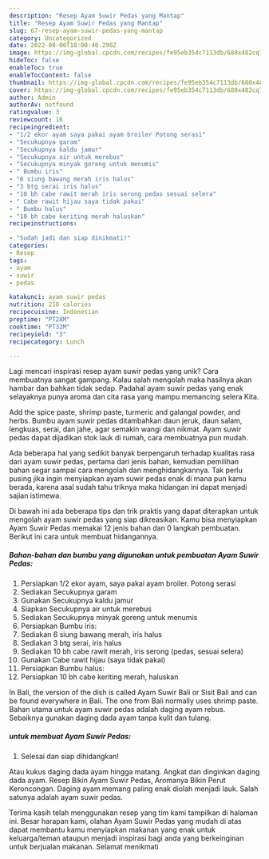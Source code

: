 ```yaml
---
description: "Resep Ayam Suwir Pedas yang Mantap"
title: "Resep Ayam Suwir Pedas yang Mantap"
slug: 67-resep-ayam-suwir-pedas-yang-mantap
category: Uncategorized
date: 2022-08-06T18:00:40.290Z
image: https://img-global.cpcdn.com/recipes/fe95eb354c7113db/680x482cq70/ayam-suwir-pedas-foto-resep-utama.jpg
hideToc: false
enableToc: true
enableTocContent: false
thumbnail: https://img-global.cpcdn.com/recipes/fe95eb354c7113db/680x482cq70/ayam-suwir-pedas-foto-resep-utama.jpg
cover: https://img-global.cpcdn.com/recipes/fe95eb354c7113db/680x482cq70/ayam-suwir-pedas-foto-resep-utama.jpg
author: Admin
authorAv: notfound
ratingvalue: 3
reviewcount: 16
recipeingredient:
- "1/2 ekor ayam saya pakai ayam broiler Potong serasi"
- "Secukupnya garam"
- "Secukupnya kaldu jamur"
- "Secukupnya air untuk merebus"
- "Secukupnya minyak goreng untuk menumis"
- " Bumbu iris"
- "6 siung bawang merah iris halus"
- "3 btg serai iris halus"
- "10 bh cabe rawit merah iris serong pedas sesuai selera"
- " Cabe rawit hijau saya tidak pakai"
- " Bumbu halus"
- "10 bh cabe keriting merah haluskan"
recipeinstructions:

- "Sudah jadi dan siap dinikmati!"
categories:
- Resep
tags:
- ayam
- suwir
- pedas

katakunci: ayam suwir pedas 
nutrition: 210 calories
recipecuisine: Indonesian
preptime: "PT28M"
cooktime: "PT32M"
recipeyield: "3"
recipecategory: Lunch

---
```





Lagi mencari inspirasi resep ayam suwir pedas yang unik? Cara membuatnya sangat gampang. Kalau salah mengolah maka hasilnya akan hambar dan bahkan tidak sedap. Padahal ayam suwir pedas yang enak selayaknya punya aroma dan cita rasa yang mampu memancing selera Kita.





Add the spice paste, shrimp paste, turmeric and galangal powder, and herbs. Bumbu ayam suwir pedas ditambahkan daun jeruk, daun salam, lengkuas, serai, dan jahe, agar semakin wangi dan nikmat. Ayam suwir pedas dapat dijadikan stok lauk di rumah, cara membuatnya pun mudah.

Ada beberapa hal yang sedikit banyak berpengaruh terhadap kualitas rasa dari ayam suwir pedas, pertama dari jenis bahan, kemudian pemilihan bahan segar sampai cara mengolah dan menghidangkannya. Tak perlu pusing jika ingin menyiapkan ayam suwir pedas enak di mana pun kamu berada, karena asal sudah tahu triknya maka hidangan ini dapat menjadi sajian istimewa.






Di bawah ini ada beberapa tips dan trik praktis yang dapat diterapkan untuk mengolah ayam suwir pedas yang siap dikreasikan. Kamu bisa menyiapkan Ayam Suwir Pedas memakai 12 jenis bahan dan 0 langkah pembuatan. Berikut ini cara untuk membuat hidangannya.

<!--inarticleads1-->

##### Bahan-bahan dan bumbu yang digunakan untuk pembuatan Ayam Suwir Pedas:

1. Persiapkan 1/2 ekor ayam, saya pakai ayam broiler. Potong serasi
1. Sediakan Secukupnya garam
1. Gunakan Secukupnya kaldu jamur
1. Siapkan Secukupnya air untuk merebus
1. Sediakan Secukupnya minyak goreng untuk menumis
1. Persiapkan  Bumbu iris:
1. Sediakan 6 siung bawang merah, iris halus
1. Sediakan 3 btg serai, iris halus
1. Sediakan 10 bh cabe rawit merah, iris serong (pedas, sesuai selera)
1. Gunakan  Cabe rawit hijau (saya tidak pakai)
1. Persiapkan  Bumbu halus:
1. Persiapkan 10 bh cabe keriting merah, haluskan


In Bali, the version of the dish is called Ayam Suwir Bali or Sisit Bali and can be found everywhere in Bali. The one from Bali normally uses shrimp paste. Bahan utama untuk ayam suwir pedas adalah daging ayam rebus. Sebaiknya gunakan daging dada ayam tanpa kulit dan tulang. 

<!--inarticleads2-->

#####  untuk membuat Ayam Suwir Pedas:


1. Selesai dan siap dihidangkan!

Atau kukus daging dada ayam hingga matang. Angkat dan dinginkan daging dada ayam. Resep Bikin Ayam Suwir Pedas, Aromanya Bikin Perut Keroncongan. Daging ayam memang paling enak diolah menjadi lauk. Salah satunya adalah ayam suwir pedas. 

Terima kasih telah menggunakan resep yang tim kami tampilkan di halaman ini. Besar harapan kami, olahan Ayam Suwir Pedas yang mudah di atas dapat membantu kamu menyiapkan makanan yang enak untuk keluarga/teman ataupun menjadi inspirasi bagi anda yang berkeinginan untuk berjualan makanan. Selamat menikmati
